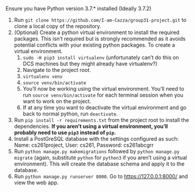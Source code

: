 Ensure you have Python version 3.7.* installed (Ideally 3.7.2)

1. Run `git clone https://github.com/I-am-Cazza/group31-project.git` to clone a local copy of the repository.
2. (Optional) Create a python virtual environment to install the required packages. This isn’t required but is strongly recommended as it avoids potential conflicts with your existing python packages. To create a virtual environment.
	1. `sudo -H pip3 install virtualenv` (unfortunately can’t do this on DCS machines but they might already have virtualenv?)
	2. Navigate to the project root.
	3. `virtualenv venv`
	4. `source venv/bin/activate`
	5. You’ll now be working using the virtual environment. You’ll need to run `source venv/bin/activate` for each terminal session when you want to work on the project.
	6. If at any time you want to deactivate the virtual environment and go back to normal python, run `deactivate`.
3. Run `pip install -r requirements.txt` from the project root to install the dependencies. **If you aren’t using a virtual environment, you’ll probably need to use `pip3` instead of `pip`.**
4. Install a PostGreSQL database with the settings configured as such: Name: cs261project, User: cs261, Password: cs261abcgrr
5. Run `python manage.py makemigrations` followed by `python manage.py migrate` (again, substitute `python` for `python3` if you aren’t using a virtual environment). This will create the database schema and apply it to the database.
6. Run `python manage.py runserver 8000`. Go to https://127.0.0.1:8000/ and view the web app.

